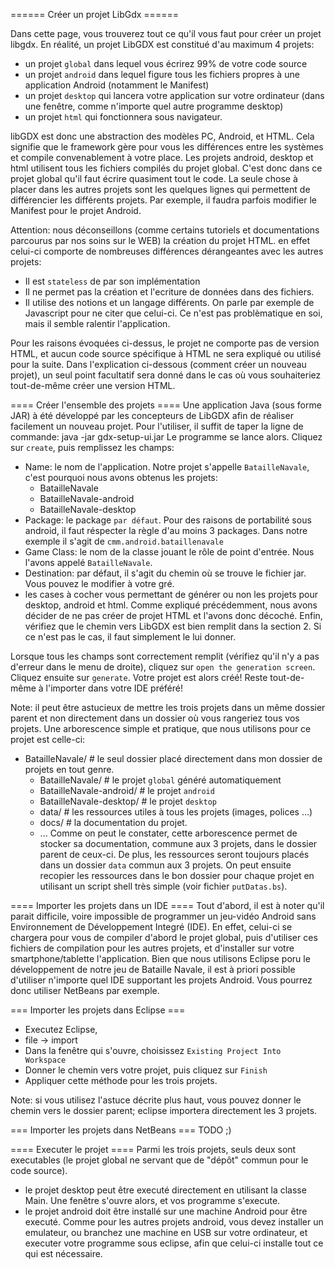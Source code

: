 ====== Créer un projet LibGdx ======

Dans cette page, vous trouverez tout ce qu'il vous faut pour créer un projet libgdx.
En réalité, un projet LibGDX est constitué d'au maximum 4 projets:
 * un projet ``global`` dans lequel vous écrirez 99% de votre code source
 * un projet ``android`` dans lequel figure tous les fichiers propres à une application Android (notamment le Manifest)
 * un projet ``desktop`` qui lancera votre application sur votre ordinateur (dans une fenêtre, comme n'importe quel autre programme desktop)
 * un projet ``html`` qui fonctionnera sous navigateur.

libGDX est donc une abstraction des modèles PC, Android, et HTML. Cela signifie que le framework gère pour vous les différences entre les systèmes et compile convenablement à votre place. Les projets android, desktop et html utilisent tous les fichiers compilés du projet global.
C'est donc dans ce projet global qu'il faut écrire quasiment tout le code. La seule chose à placer dans les autres projets sont les quelques lignes qui permettent de différencier les différents projets. Par exemple, il faudra parfois modifier le Manifest pour le projet Android.


Attention: nous déconseillons (comme certains tutoriels et documentations parcourus par nos soins sur le WEB) la création du projet HTML. en effet celui-ci comporte de nombreuses différences dérangeantes avec les autres projets:
 * Il est ``stateless`` de par son implémentation
 * Il ne permet pas la création et l'ecriture de données dans des fichiers.
 * Il utilise des notions et un langage différents. On parle par exemple de Javascript pour ne citer que celui-ci. Ce n'est pas problèmatique en soi, mais il semble ralentir l'application.

 Pour les raisons évoquées ci-dessus, le projet ne comporte pas de version HTML, et aucun code source spécifique à HTML ne sera expliqué ou utilisé pour la suite. Dans l'explication ci-dessous (comment créer un nouveau projet), un seul point facultatif sera donné dans le cas où vous souhaiteriez tout-de-même créer une version HTML.


==== Créer l'ensemble des projets ====
Une application Java (sous forme JAR) à été développé par les concepteurs de LibGDX afin de réaliser facilement un nouveau projet. Pour l'utiliser, il suffit de taper la ligne de commande:
	java -jar gdx-setup-ui.jar
Le programme se lance alors. Cliquez sur ``create``, puis remplissez les champs:
 * Name: le nom de l'application. Notre projet s'appelle ``BatailleNavale``, c'est pourquoi nous avons obtenus les projets:
 	* BatailleNavale
 	* BatailleNavale-android
 	* BatailleNavale-desktop
 * Package: le package ``par défaut``. Pour des raisons de portabilité sous android, il faut réspecter la règle d'au moins 3 packages. Dans notre exemple il s'agit de ``cmm.android.bataillenavale``
 * Game Class: le nom de la classe jouant le rôle de point d'entrée. Nous l'avons appelé ``BatailleNavale``.
 * Destination: par défaut, il s'agit du chemin où se trouve le fichier jar. Vous pouvez le modifier à votre gré.
 * les cases à cocher vous permettant de générer ou non les projets pour desktop, android et html. Comme expliqué précédemment, nous avons décider de ne pas créer de projet HTML et l'avons donc décoché.
Enfin, vérifiez que le chemin vers LibGDX est bien remplit dans la section 2. Si ce n'est pas le cas, il faut simplement le lui donner.

Lorsque tous les champs sont correctement remplit (vérifiez qu'il n'y a pas d'erreur dans le menu de droite), cliquez sur ``open the generation screen``. Cliquez ensuite sur ``generate``. Votre projet est alors créé!
Reste tout-de-même à l'importer dans votre IDE préféré!


Note: il peut être astucieux de mettre les trois projets dans un même dossier parent et non directement dans un dossier où vous rangeriez tous vos projets. Une arborescence simple et pratique, que nous utilisons pour ce projet est celle-ci:
 * BatailleNavale/ # le seul dossier placé directement dans mon dossier de projets en tout genre.
 	* BatailleNavale/ # le projet ``global`` généré automatiquement
 	* BatailleNavale-android/ # le projet ``android``
 	* BatailleNavale-desktop/ # le projet ``desktop``
 	* data/ # les ressources utiles à tous les projets (images, polices ...)
 	* docs/ # la documentation du projet.
 	* ...
Comme on peut le constater, cette arborescence permet de stocker sa documentation, commune aux 3 projets, dans le dossier parent de ceux-ci. De plus, les ressources seront toujours placés dans un dossier ``data`` commun aux 3 projets. On peut ensuite recopier les ressources dans le bon dossier pour chaque projet en utilisant un script shell très simple (voir fichier ``putDatas.bs``).


==== Importer les projets dans un IDE ====
Tout d'abord, il est à noter qu'il parait difficile, voire impossible de programmer un jeu-vidéo Android sans Environnement de Développement Integré (IDE). En effet, celui-ci se chargera pour vous de compiler d'abord le projet global, puis d'utiliser ces fichiers de compilation pour les autres projets, et d'installer sur votre smartphone/tablette l'application. Bien que nous utilisons Eclipse poru le développement de notre jeu de Bataille Navale, il est à priori possible d'utiliser n'importe quel IDE supportant les projets Android. Vous pourrez donc utiliser NetBeans par exemple.

=== Importer les projets dans Eclipse ===
 * Executez Eclipse,
 * file -> import
 * Dans la fenêtre qui s'ouvre, choisissez ``Existing Project Into Workspace``
 * Donner le chemin vers votre projet, puis cliquez sur ``Finish``
 * Appliquer cette méthode pour les trois projets.

Note: si vous utilisez l'astuce décrite plus haut, vous pouvez donner le chemin vers le dossier parent; eclipse importera directement les 3 projets.


=== Importer les projets dans NetBeans ===
TODO ;)


==== Executer le projet ====
Parmi les trois projets, seuls deux sont executables (le projet global ne servant que de "dépôt" commun pour le code source).
 * le projet desktop peut être executé directement en utilisant la classe Main. Une fenêtre s'ouvre alors, et vos programme s'execute.
 * le projet android doit être installé sur une machine Android pour être executé. Comme pour les autres projets android, vous devez installer un emulateur, ou branchez une machine en USB sur votre ordinateur, et executer votre programme sous eclipse, afin que celui-ci installe tout ce qui est nécessaire.